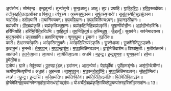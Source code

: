 

  
अ॒यंसोमः॑। सोम॑इन्द्र। इ॒न्द्र॒तुभ्यं॑। तुभ्यं॑सुन्वे। सु॒न्व॒आतु। आतु। तुप्र। प्रया॑हि। या॒हि॒ह॒रि॒वः॒। ह॒रि॒व॒स्तदो॑काः। तदो॑का॒इति॒तत्ऽओ॑काः॥ पिबा॒तु। त्व॑१॒॑स्य। अ॒स्यसुषु॑तस्य। सुषु॑तस्य॒चारोः॑। सुसु॑त॒स्येति॒सुऽसु॑तस्य। चारो॒र्ददः॑। ददो॑म॒घानि॑। म॒घानि॑मघवन्। म॒घ॒वन्नि॒या॒नः। म॒घ॒व॒न्निति॑मघऽवन्। इ॒या॒नइती॑या॒नः॥  
ब्रह्म॑न्न्वीर। वी॒र॒ब्रह्म॑कृतिं। ब्रह्म॑कृतिञ्जुषा॒णः। ब्रह्म॑कृति॒मिति॒ब्रह्म॑ऽकृतिं। जु॒षा॒णॊ॑र्वाची॒नः। अ॒र्वा॒ची॒नोहरि॑भिः। हरि॑भिर्याहि। हरि॑भि॒रिति॒हरि॑ऽभिः। या॒हि॒तूयं॑। तूय॒मिति॒तूयं॑॥ अ॒स्मिन्नू॒षु। ऊँ॒इत्यूँ॑। सुसव॑ने। सव॑नेमादयस्व। मा॒द॒य॒स्वोप॑। उप॒ब्रह्मा॑णि। ब्रह्मा॑णिशृणवः। शृ॒ण॒व॒इ॒मा। इ॒मानः॑। न॒इति॑नः॥  
काते॑। ते॒अ॒स्त्यरं॑कृतिः। अरं॑कृतिस्सू॒क्तैः। अरं॑कृति॒रित्यरं॑ऽकृतिः। सू॒क्तैःक॒दा। सू॒क्तैरिति॑सु॒ऽउ॒क्तैः। क॒दानू॒नं। नू॒नन्ते॑। ते॒म॒घ॒व॒न्। म॒घ॒व॒न्दा॒शे॒म॒। म॒घ॒व॒न्निति॑मघऽवन्। दा॒शे॒मेति॑दाशेम॥ विश्वा॑म॒तीः। म॒तीरा॑ततने। आत॑तने। त॒त॒ने॒त्वा॒या। त्वा॒याध॑। त्वा॒येति॑त्वा॒ऽया। अधा॑मे। म॒इ॒न्द्र॒। इ॒न्द्र॒शृ॒ण॒वः॒। शृ॒ण॒व॒हवा॑। हवे॒मा। इ॒मेती॒मा॥  
उ॒तोघ॑। घा॒ते। तेपु॑रु॒ष्या॑। पु॒रु॒ष्या॒३॒॑इत्। इदा॑सन्। आ॒स॒न्येषां॑। येषां॒पूर्वे॑षां। पूर्वे॑षा॒मशृ॑णोः। अशृ॑णॊ॒र्ऋषी॑णां। ऋषी॑णा॒मित्यृषी॑णां॥ अधा॒हं। अ॒हन्त्वा॑। त्वा॒म॒घ॒व॒न्। म॒घ॒वन्जो॒ह॒वी॒मि॒। म॒घ॒व॒न्निति॑मघऽवन्। जो॒ह॒वी॒मित्वं। त्वन्नः॑। न॒इ॒न्द्र॒। इ॒न्द्रासि॑। अ॒सि॒प्रम॑तिः। प्रम॑तिःपि॒तेव॑। प्रम॑ति॒रिति॒प्रऽम॑तिः। पि॒तेवेति॑पि॒ताऽइ॑व॥  
वो॒चेमेदिन्द्रं॑म॒घवा॑नमेनम्म॒होरा॒योराध॑सो॒यद्दद॑न्नः॥ योअर्च॑तो॒ब्रह्म॑कृति॒मवि॑ष्ठोयू॒यम्पा॑तस्व॒स्तिभि॒स्सदा॑नः॥ 13॥  
